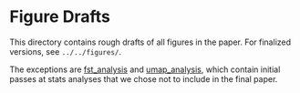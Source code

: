 # Figure Drafts
This directory contains rough drafts of all figures in the paper. For finalized versions, see `../../figures/`. 

The exceptions are [fst_analysis](fst_analysis) and [umap_analysis](umap_analysis), which contain initial passes at stats analyses that we chose not to include in the final paper.
